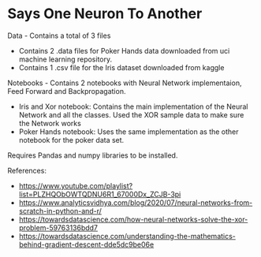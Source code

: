 # Says One Neuron To Another

Data - Contains a total of 3 files
* Contains 2 .data files for Poker Hands data downloaded from uci machine learning repository.
* Contains 1 .csv file for the Iris dataset downloaded from kaggle

Notebooks - Contains 2 notebooks with Neural Network implementaion, Feed Forward and Backpropagation.
* Iris and Xor notebook: Contains the main implementation of the Neural Network and all the classes. Used the XOR sample data to make sure the Network works
* Poker Hands notebook: Uses the same implementation as the other notebook for the poker data set.

Requires Pandas and numpy libraries to be installed.

References:

* https://www.youtube.com/playlist?list=PLZHQObOWTQDNU6R1_67000Dx_ZCJB-3pi
* https://www.analyticsvidhya.com/blog/2020/07/neural-networks-from-scratch-in-python-and-r/
* https://towardsdatascience.com/how-neural-networks-solve-the-xor-problem-59763136bdd7
* https://towardsdatascience.com/understanding-the-mathematics-behind-gradient-descent-dde5dc9be06e
